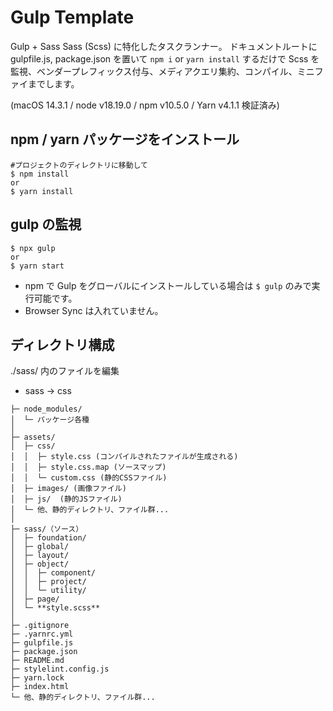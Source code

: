 # Gulp Template

Gulp + Sass
Sass (Scss) に特化したタスクランナー。
ドキュメントルートに gulpfile.js, package.json を置いて `npm i` or `yarn install` するだけで Scss を監視、ベンダープレフィックス付与、メディアクエリ集約、コンパイル、ミニファイまでします。

(macOS 14.3.1 / node v18.19.0 / npm v10.5.0 / Yarn v4.1.1 検証済み)

## npm / yarn パッケージをインストール

```
#プロジェクトのディレクトリに移動して
$ npm install
or
$ yarn install
```

## gulp の監視

```
$ npx gulp
or
$ yarn start
```

- npm で Gulp をグローバルにインストールしている場合は `$ gulp` のみで実行可能です。
- Browser Sync は入れていません。

<!--
## stylelint の実行

```
$ npx gulp stylelint
or
$ yarn stylelint
```
-->

## ディレクトリ構成

./sass/ 内のファイルを編集

- sass -> css

```
├─ node_modules/
│  └─ パッケージ各種
│
├─ assets/
│  ├─ css/
│  │  ├─ style.css (コンパイルされたファイルが生成される)
│  │  ├─ style.css.map (ソースマップ)
│  │  └─ custom.css (静的CSSファイル)
│  ├─ images/ (画像ファイル)
│  ├─ js/  (静的JSファイル)
│  └─ 他、静的ディレクトリ、ファイル群...
│
├─ sass/（ソース）
│  ├─ foundation/
│  ├─ global/
│  ├─ layout/
│  ├─ object/
│  │  ├─ component/
│  │  ├─ project/
│  │  └─ utility/
│  ├─ page/
│  └─ **style.scss**
│
├─ .gitignore
├─ .yarnrc.yml
├─ gulpfile.js
├─ package.json
├─ README.md
├─ stylelint.config.js
├─ yarn.lock
├─ index.html
└─ 他、静的ディレクトリ、ファイル群...

```
